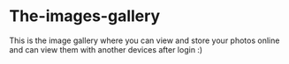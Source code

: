 # The-images-gallery
This is the image gallery where you can view and store your photos online and can view them with another devices after login :)
